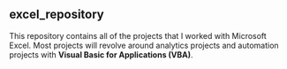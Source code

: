 ## excel_repository
This repository contains all of the projects that I worked with Microsoft Excel. Most projects will revolve around analytics projects and automation projects with **Visual Basic for Applications (VBA)**.

